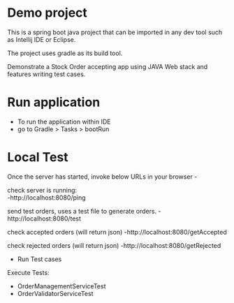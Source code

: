 # Demo project

This is a spring boot java project that can be imported in any dev tool such as Intellij IDE or Eclipse.

The project uses gradle as its build tool.

Demonstrate a Stock Order accepting app using JAVA Web stack and features writing test cases.

# Run application

- To run the application within IDE
- go to Gradle > Tasks > bootRun

# Local Test

Once the server has started, invoke below URLs in your browser -

check server is running:  
-http://localhost:8080/ping

send test orders, uses a test file to generate orders.
-http://localhost:8080/test

check accepted orders (will return json)
-http://localhost:8080/getAccepted

check rejected orders (will return json)
-http://localhost:8080/getRejected

- Run Test cases

Execute Tests:
- OrderManagementServiceTest
- OrderValidatorServiceTest





